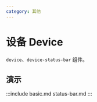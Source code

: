 ```yaml
---
category: 其他
---
```


# 设备 Device

`device`、`device-status-bar` 组件。

## 演示

:::include
basic.md status-bar.md
:::